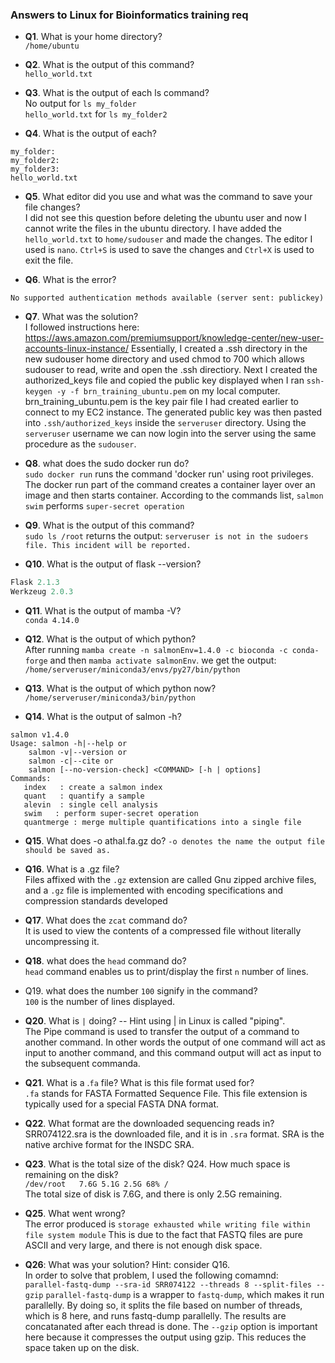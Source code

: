### Answers to Linux for Bioinformatics training req

- **Q1**. What is your home directory?  
```/home/ubuntu```

- **Q2**. What is the output of this command?  
```hello_world.txt```

- **Q3**. What is the output of each ls command?    
No output for `ls my_folder`  
`hello_world.txt` for `ls my_folder2`

- **Q4**. What is the output of each?  
```ls my_folder my_folder2 my_folder3 
my_folder:
my_folder2:
my_folder3:
hello_world.txt
```
- **Q5**. What editor did you use and what was the command to save your file changes?  
I did not see this question before deleting the ubuntu user and now I cannot write the files in the ubuntu directory.  I have added the `hello_world.txt` to `home/sudouser` and made the changes.  The editor I used is `nano`. `Ctrl+S` is used to save the changes and  `Ctrl+X` is used to exit the file.   
 
- **Q6**. What is the error?  
```Server refused our key
No supported authentication methods available (server sent: publickey)
```

- **Q7**. What was the solution?  
I followed instructions here: https://aws.amazon.com/premiumsupport/knowledge-center/new-user-accounts-linux-instance/
Essentially, I created a .ssh directory in the new sudouser home directory
and used chmod to 700 which allows sudouser to read, write and open the .ssh directiory.
Next I created the authorized_keys file and copied the public key displayed when I ran  ```ssh-keygen -y -f brn_training_ubuntu.pem``` on my local computer. brn_training_ubuntu.pem is the key pair file I had created earlier to connect to my EC2 instance. The generated public key was then pasted into `.ssh/authorized_keys` inside the `serveruser` directory. Using the `serveruser` username we can now login into the server using the same procedure as the `sudouser`. 

- **Q8**. what does the sudo docker run do?    
`sudo docker run` runs the command 'docker run' using root privileges.
The docker run part of the command creates a container layer over an image and then starts container.
According to the commands list, `salmon swim` performs `super-secret operation`

- **Q9**. What is the output of this command?  
`sudo ls /root` returns the output:
`serveruser is not in the sudoers file. This incident will be reported.`

- **Q10**. What is the output of flask --version?  
```Python 3.9.12
Flask 2.1.3
Werkzeug 2.0.3
```
- **Q11**. What is the output of mamba -V?  
```conda 4.14.0```

- **Q12**. What is the output of which python?  
After running ```mamba create -n salmonEnv=1.4.0 -c bioconda -c conda-forge``` and then ```mamba activate salmonEnv```. we get the output:  
```/home/serveruser/miniconda3/envs/py27/bin/python```

- **Q13**. What is the output of which python now?  
```/home/serveruser/miniconda3/bin/python```

- **Q14**. What is the output of salmon -h? 
     
```
salmon v1.4.0
Usage: salmon -h|--help or
    salmon -v|--version or
    salmon -c|--cite or
    salmon [--no-version-check] <COMMAND> [-h | options]
Commands:
   index   : create a salmon index
   quant   : quantify a sample
   alevin  : single cell analysis
   swim   : perform super-secret operation
   quantmerge : merge multiple quantifications into a single file
```

- **Q15**. What does -o athal.fa.gz do?
```-o denotes the name the output file should be saved as.```

- **Q16**. What is a .gz file?  
Files affixed with the `.gz` extension are called Gnu zipped archive files, and a `.gz` file is implemented with encoding specifications and compression standards developed

- **Q17**. What does the `zcat` command do?  
It is used to view the contents of a compressed file without literally uncompressing it.

- **Q18**. what does the `head` command do?  
`head` command enables us to print/display the first `n` number of lines.

- Q19. what does the number `100` signify in the command?  
`100` is the number of lines displayed. 

- **Q20**. What is `|` doing? -- Hint using | in Linux is called "piping".  
The Pipe command is used to transfer the output of a command to another command. In other words the output of one command will act as input to another command, and this command output will act as input to the subsequent commanda.  

- **Q21**. What is a .`fa` file? What is this file format used for?  
`.fa` stands for FASTA Formatted Sequence File. This file extension is typically used for a special FASTA DNA format.

-  **Q22**. What format are the downloaded sequencing reads in?
SRR074122.sra is the downloaded file, and it is in `.sra` format. SRA is the native archive format for the INSDC SRA. 

- **Q23**. What is the total size of the disk? Q24. How much space is remaining on the disk?  
```/dev/root   7.6G 5.1G 2.5G 68% /```  
The total size of disk is 7.6G, and there is only 2.5G remaining.

-  **Q25**. What went wrong?  
The error produced is   ```storage exhausted while writing file within file system module```
This is due to the fact that FASTQ files are pure ASCII and very large, and there is not enough disk space.  

- **Q26**: What was your solution? Hint: consider Q16.  
In order to solve that problem, I used the following comamnd:  
```parallel-fastq-dump --sra-id SRR074122 --threads 8 --split-files --gzip```
```parallel-fastq-dump``` is a wrapper to ```fastq-dump```, which makes it run parallelly. By doing so, it splits the file based on number of threads, which is 8 here, and runs fastq-dump parallelly. The results are concatanated after each thread is done. The  `--gzip` option is important here because it compresses the output using gzip. This reduces the space taken up on the disk. 

